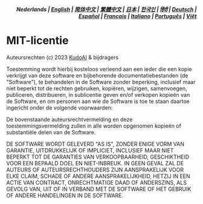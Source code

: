 <div align="right">
<h5>Nederlands | <a href="../LICENSE.md">English</a> | <a href="../zh-cn/LICENSE.md">简体中文</a> | <a href="../zh-tw/LICENSE.md">繁體中文</a> | <a href="../ja/LICENSE.md">日本</a> | <a href="../ko/LICENSE.md">한국인</a> | <a href="../hi/LICENSE.md">हिंदी</a> | <a href="../de/LICENSE.md">Deutsch</a> | <a href="../es/LICENSE.md">Español</a> | <a href="../fr/LICENSE.md">Français</a> | <a href="../it/LICENSE.md">Italiano</a> | <a href="../pt/LICENSE.md">Português</a> | <a href="../vi/LICENSE.md">Việt</a></h5>
</div>

# MIT-licentie

Auteursrechten (c) 2023 [KudoAI](https://github.com/kudoai) & bijdragers

Toestemming wordt hierbij kosteloos verleend aan een ieder die een kopie verkrijgt van deze software en bijbehorende documentatiebestanden (de "Software"), te behandelen in de Software zonder beperking, inclusief maar niet beperkt tot de rechten gebruiken, kopiëren, wijzigen, samenvoegen, publiceren, distribueren, in sublicentie geven en/of verkopen kopieën van de Software, en om personen aan wie de Software is toe te staan daartoe ingericht onder de volgende voorwaarden:

De bovenstaande auteursrechtvermelding en deze toestemmingsvermelding zullen in alle worden opgenomen kopieën of substantiële delen van de Software.

DE SOFTWARE WORDT GELEVERD "AS IS", ZONDER ENIGE VORM VAN GARANTIE, UITDRUKKELIJK OF IMPLICIET, INCLUSIEF MAAR NIET BEPERKT TOT DE GARANTIES VAN VERKOOPBAARHEID, GESCHIKTHEID VOOR EEN BEPAALD DOEL EN NIET-INBREUK. IN GEEN GEVAL ZAL DE AUTEURS OF AUTEURSRECHTHOUDERS ZIJN AANSPRAKELIJK VOOR ELKE CLAIM, SCHADE OF ANDERE AANSPRAKELIJKHEID, HETZIJ IN EEN ACTIE VAN CONTRACT, ONRECHTMATIGE DAAD OF ANDERSZINS, ALS GEVOLG VAN, UIT OF IN VERBAND MET DE SOFTWARE OF HET GEBRUIK OF ANDERE HANDELINGEN IN DE SOFTWARE.
